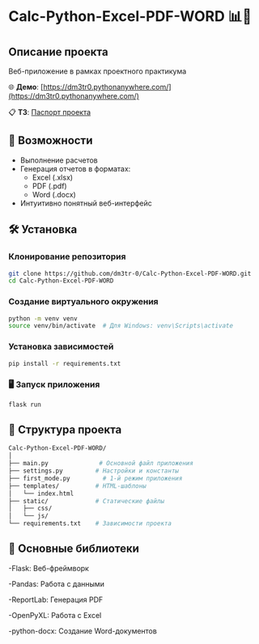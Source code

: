 # Calc-Python-Excel-PDF-WORD 📊🧮

## Описание проекта
Веб-приложение в рамках проектного практикума

🌐 **Демо**: [https://dm3tr0.pythonanywhere.com/](https://dm3tr0.pythonanywhere.com/)

📋 **ТЗ**: [Паспорт проекта](https://github.com/user-attachments/files/17063806/-17936.pdf)
  
## 🚀 Возможности
- Выполнение расчетов
- Генерация отчетов в форматах:
  - Excel (.xlsx)
  - PDF (.pdf)
  - Word (.docx)
- Интуитивно понятный веб-интерфейс

## 🛠 Установка

### Клонирование репозитория
```bash
git clone https://github.com/dm3tr-0/Calc-Python-Excel-PDF-WORD.git
cd Calc-Python-Excel-PDF-WORD 
```

### Создание виртуального окружения
```bash
python -m venv venv
source venv/bin/activate  # Для Windows: venv\Scripts\activate
```

### Установка зависимостей
```bash
pip install -r requirements.txt
```

### 🖥 Запуск приложения
```bash
flask run
```

## 📂 Структура проекта
```bash
Calc-Python-Excel-PDF-WORD/
│
├── main.py              # Основной файл приложения
├── settings.py         # Настройки и константы
├── first_mode.py         # 1-й режим приложения
├── templates/          # HTML-шаблоны
│   └── index.html
├── static/             # Статические файлы
│   ├── css/
│   └── js/
└── requirements.txt    # Зависимости проекта
```

## 🔑 Основные библиотеки
<p> -Flask: Веб-фреймворк</p>
<p> -Pandas: Работа с данными</p>
<p> -ReportLab: Генерация PDF</p>
<p> -OpenPyXL: Работа с Excel</p>
<p> -python-docx: Создание Word-документов</p>
